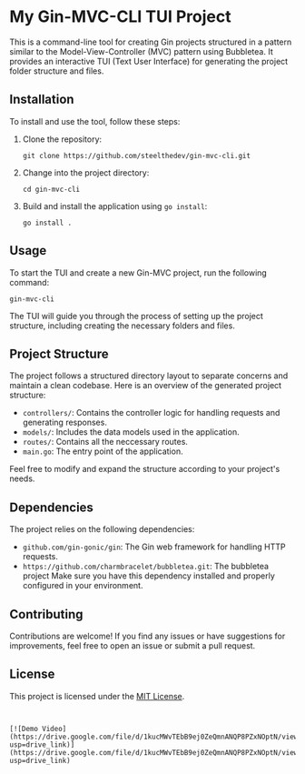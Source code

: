 
# My Gin-MVC-CLI TUI Project

This is a command-line tool for creating Gin projects structured in a pattern similar to the Model-View-Controller (MVC) pattern using Bubbletea. It provides an interactive TUI (Text User Interface) for generating the project folder structure and files.

## Installation

To install and use the tool, follow these steps:

1. Clone the repository:
   ```
   git clone https://github.com/steelthedev/gin-mvc-cli.git
   ```

2. Change into the project directory:
   ```
   cd gin-mvc-cli
   ```

3. Build and install the application using `go install`:
   ```
   go install .
   ```

## Usage

To start the TUI and create a new Gin-MVC project, run the following command:
```
gin-mvc-cli
```

The TUI will guide you through the process of setting up the project structure, including creating the necessary folders and files.

## Project Structure

The project follows a structured directory layout to separate concerns and maintain a clean codebase. Here is an overview of the generated project structure:

- `controllers/`: Contains the controller logic for handling requests and generating responses.
- `models/`: Includes the data models used in the application.
- `routes/`: Contains all the neccessary routes.
- `main.go`: The entry point of the application.

Feel free to modify and expand the structure according to your project's needs.

## Dependencies

The project relies on the following dependencies:

- `github.com/gin-gonic/gin`: The Gin web framework for handling HTTP requests.
- `https://github.com/charmbracelet/bubbletea.git`: The bubbletea project
Make sure you have this dependency installed and properly configured in your environment.

## Contributing

Contributions are welcome! If you find any issues or have suggestions for improvements, feel free to open an issue or submit a pull request.

## License

This project is licensed under the [MIT License](LICENSE).
```


[![Demo Video](https://drive.google.com/file/d/1kucMWvTEbB9ej0ZeQmnANQP8PZxNOptN/view?usp=drive_link)](https://drive.google.com/file/d/1kucMWvTEbB9ej0ZeQmnANQP8PZxNOptN/view?usp=drive_link)

